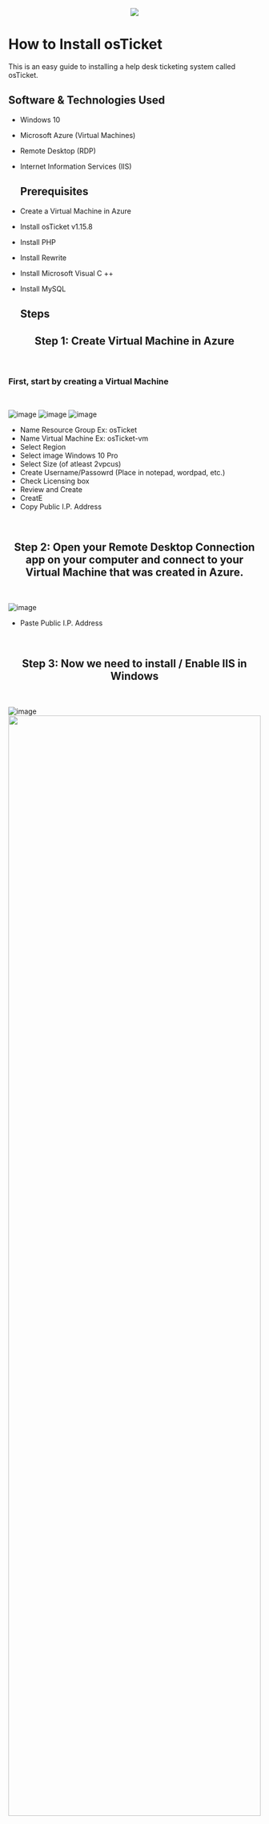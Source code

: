 <p align="center">
<img src="https://i.imgur.com/Clzj7Xs.png"/>
</p>

<h1> How to Install osTicket </h1>
This is an easy guide to installing a help desk ticketing system called osTicket.<br/>

<h2> Software & Technologies Used</h2>

- Windows 10
- Microsoft Azure (Virtual Machines)
- Remote Desktop (RDP)
- Internet Information Services (IIS)

  <h2> Prerequisites </h2>

- Create a Virtual Machine in Azure
- Install osTicket v1.15.8
- Install PHP
- Install Rewrite
- Install Microsoft Visual C ++
- Install MySQL
  
  <h2>Steps</h2>
<h2 align="center">Step 1: Create Virtual Machine in Azure</h2>
<br />
<p>
<h3>First, start by creating a Virtual Machine</h3>
<br />
</p>
<p>
  
![image](https://github.com/user-attachments/assets/0a93218b-d290-4308-961c-830c37fabf47)
![image](https://github.com/user-attachments/assets/68698e4b-dc2a-42c7-9d18-a38c8c4891bd)
![image](https://github.com/user-attachments/assets/14c854f3-25ed-4027-accb-70807ce0d771)



</p>
<p>
  
- Name Resource Group Ex: osTicket
- Name Virtual Machine Ex: osTicket-vm
- Select Region
- Select image Windows 10 Pro
- Select Size (of atleast 2vpcus)
- Create Username/Passowrd (Place in notepad, wordpad, etc.)
- Check Licensing box
- Review and Create
- CreatE
- Copy Public I.P. Address
<br />

<h2 align="center">Step 2: Open your Remote Desktop Connection app on your computer and connect to your Virtual Machine that was created in Azure. </h2>
<br />
<p>
  
![image](https://github.com/user-attachments/assets/af54e5cc-07c7-485d-ba20-aa61434753de)

- Paste Public I.P. Address
</p>
<br />

  
<h2 align="center">Step 3: Now we need to install / Enable IIS in Windows </h2>
<br />
<p>
  
![image](https://github.com/user-attachments/assets/de8140bd-1b30-4fcb-a9e1-65fb7116e875)
<img src="https://i.imgur.com/iB0DDRd.png" height="75%" width="100%" />

- Go to your "Control Panel"
- Click "Programs" > "Turn Windows features on or off"
- Scroll down to "Internet Information Services (IIS)" Expand it</p>
- World Wide Web Services
- Application Development Features
- CGI
- OK
<br />
<br />
<h2 align="center">Step 4: Files You Need to Download</h2>

![image](https://github.com/user-attachments/assets/6b70498d-054b-4436-91d0-9a70e20cf950)

- ### [Download Now](https://drive.google.com/drive/u/2/folders/1APMfNyfNzcxZC6EzdaNfdZsUwxWYChf6) 📁
<br />

![image](https://github.com/user-attachments/assets/7f983bdc-0739-4bf0-8fd2-f128a8ec446e)

- Install PHP Manager
- Download the PHP manager file, and agree with all the terms. We've now downloaded the PHP manager into our operating system.

<p>
  
  ![image](https://github.com/user-attachments/assets/c4912e29-6373-4224-a10d-a976d77d6d39)

- Install Rewrite Module</h3>
- Download the Rewrite Module file, agree with all the terms and it should now be installed onto the Computer.

![image](https://github.com/user-attachments/assets/c92b05ab-11fc-48ac-8f2c-0cbb73f9db45)

- Create Directory C:\PHP
- Open another folder
- Go to Windows (C:)
- Right click > New > Folder
- PHP
<br />
<p>
<h2 align="center"> Step 5: Unzip "php-7.3.8-nts-Win32-VC15-x86.zip" into the "PHP" file
</h2>
<p>
  
![image](https://github.com/user-attachments/assets/64018344-5ad0-472a-96ee-bf40afe46560)
- Right click "php-7.3.8-nts-Win32-VC15-x86"
- Extract all
- Browse
- Windows C:
- PHP
- Select Folder
- Extract
</p>
<br/>
<h2 align="center">Step 6: Install VC_REDIST</h2>

![image](https://github.com/user-attachments/assets/69c4c857-38a9-41bf-9485-29e5b08898fb)
- Agree
- Install

<h2 align="center">Step 7: Install MySQL </h2>

![image](https://github.com/user-attachments/assets/820df876-071f-4868-9b22-d49096e2dd7f)

- Download and install MySQL
- Choose "Typical" Setup
- Install
![image](https://github.com/user-attachments/assets/651adb2a-f7ef-4b69-a3dc-8c5c887f24c0)

- Launch Configuration Wizard (after install)
- Standard Configuration

![image](https://github.com/user-attachments/assets/ffd5fb23-8c57-4ef3-875b-1092f8515b4e)

- Create a password
- Execute

- Agree with any terms and agreements up until you get to the password portion
-  Here you can create a username and password for the database that you'll be using to store the Ticket Information used in osTicket. 
</h3>
<p>
<h2 align="center">Step 8: Open IIS</h2>
  
![image](https://github.com/user-attachments/assets/8c318def-0e67-43d7-b7ea-1c00fc19055b)
![image](https://github.com/user-attachments/assets/fce7e876-dc39-4d70-81a7-7a760a647f32)

- Run as Admin
- Register PHP in IIS
- Go to PHP manager
- Register new PHP version
- Click the browse button (...)
- Windows C:
- PHP folder
- php-cgi
- OK
<br/>
<p>
<h2 align="center">Step 9:  Reload IIS</h2>

![image](https://github.com/user-attachments/assets/646eac80-e288-42b6-b812-9abdcf57b652)

- Open IIS
- Stop/Start the server
</p>  
<br /> 
<p>
  <h2 align="center">Step 10: Install osTicket v1.15.8</h2>

![image](https://github.com/user-attachments/assets/1b824c63-156c-4fa0-a368-386d68db4e91)

- Extract osTicket v1.15.8
</p>
<br />
<br /> 
<p>
  <h2 align="center">Step 11: Rename "upload" to "osTicket"</h2>

![image](https://github.com/user-attachments/assets/5eb77ebe-7c90-497f-8cb4-b6743e93ad89)
![image](https://github.com/user-attachments/assets/e40b1f3c-4ff1-4a89-bcab-4c04d0282d30)
![image](https://github.com/user-attachments/assets/c5e062fb-cf10-435f-96f8-d61962ef30c1)


- Windows C:
- inetpub
- wwwroot
- Copy "upload" folder into "wwwroot" folder
- Rename "upload" to "osTicket"
</p>
<br />
<p>
<h2 align="center">Step 12: Reload IIS</h2>

![image](https://github.com/user-attachments/assets/646eac80-e288-42b6-b812-9abdcf57b652)

- Open IIS
- Stop/Start the server
</p>  
<br />
<p>
<h2 align="center">Step 13:  Load osTicket Site</h2>

![image](https://github.com/user-attachments/assets/21c30cd0-75ca-418e-b06a-33ae218eeb79)

- Go to sites
- Default
- osTicket
- (On the right) click Browse *80
- " If you try to browse it and the website doesn't show up, you might have done something wrong."
</p>
<h2 align="center">Step 14: Enable Extensions in IIS: (Note that some extensions are not enabled)</h2>
<br />

![image](https://github.com/user-attachments/assets/af6c5fa5-9276-4251-b8ce-3f095de7ff46)

<p>
  
- Go back to IIS
- Sites 
- Default 
- osTicket
- Double click PHP Manager
- Enable php_imap.dill
- Enable php_intl.dill
- Enable php_opache.dill
- Referesh the osTicket site in your in your browser, observe the changes
</p>
<h2 align="center">Step 15: Rename ost-config.php</h2>
<br />
<p>
<h4>From: C:\inetpub\wwwroot\osTicket\include\ost-sampleconfig.php.</h4>
<h4>To: C:\inetpub\wwwroot\osTicket\include\ost-config.php:</h4>
</p>
<p>
	
![image](https://github.com/user-attachments/assets/ab390899-dae3-4317-acd3-6df8212f8ac8)
- Windows C:
- inetpub
- wwwroot
- osTicket
- include
- Find "ost-sampleconfig.php"
- Right click it and rename to "ost-config.php" 
</p>
<br />
<h2 align="center">Step 16: Assign Permissions> ost-config.php</h2>
  
![image](https://github.com/user-attachments/assets/43d9e867-00ce-4a38-8e42-92a2ac0434cc)
![image](https://github.com/user-attachments/assets/518ffd3f-9d1a-4259-9a10-300abff0b9f4)
![image](https://github.com/user-attachments/assets/25528f4b-ff86-45ee-b557-4d7f97f15bf3)
![image](https://github.com/user-attachments/assets/1a9866b1-568e-4d7c-a5e9-aec983c0adc1)
![image](https://github.com/user-attachments/assets/d48ab9e2-5a41-4a8c-8057-4105a9777b98)
![image](https://github.com/user-attachments/assets/ba5ffa89-56cc-4873-811d-d495043af602)
![image](https://github.com/user-attachments/assets/258bd6d0-1634-4449-84f6-423200aa9728)

<p>
	
- Right click "ost-config.php"
- Go to properties
- Click on Security tab
- Advanced
- Disable inheritance 
- Remove all inherited permissions from this object:
- Add
- Select a principle
- Enter everyone
- Ok
- Check Full Control
- Ok
</p>
<br />

<h2 align="center">Step 17: Continue Setting up osTicket in the browser</h2>

![image](https://github.com/user-attachments/assets/4ee863d3-fa24-401a-985b-74d203d592d2)

<p>
	
- Go back to osTicket website
- Click continue
- Name Helpdesk
- Enter a default email (receives email from customers)
- Fill Admin User info.
</p>
<br />
<h2 align="center">Step 18: Download and Install HeidiSQL</h2>
<br />
<p>
	
![image](https://github.com/user-attachments/assets/f93be9ba-0092-4aec-b4e3-9b92048eec1a)
![image](https://github.com/user-attachments/assets/b8485626-6588-4e31-9abe-3a213c980a09)
![image](https://github.com/user-attachments/assets/0c6cefc1-e460-4f2f-92cc-0e7b000771f6)



</p>
<p>
	
- Go back to files
- Desktop
- osTicket-Installation
- Open Heidi
- Install
- "Make sure the checkbox for (Launch HeidiSQL) is selected before you hit finish"
- Skip
- New
- User: root
- Password: root
- Open (Your now connected to the session)
- Create a database called "osTicket"
- Right click "Unnamed"
- Create New
- Database
- Name: osTicket
</p>
<br />

<h2 align="center">Step 19: Continue Setting up osTicket in the browser</h2>

![image](https://github.com/user-attachments/assets/2b4dba82-343f-43f7-a643-b54ab6fcc409)


- MySQL Database: osTicket
- MySQL Username: root
- MySQL Password: root
- Click “Install Now!”
</p>
<br />
<h2 aligh="center">Step 20: Congratulations, hopefully it is installed with no errors!</h2>
<p>
	
![image](https://github.com/user-attachments/assets/8b8c9537-3c79-40dd-ad85-42da39e8ecfd)

<br />
<h2 align="center">Clean up (OPTIONAL)</h2>

<img src="https://i.imgur.com/eg0ZPG3.png" height="75%" width="100%" />
<img src="https://i.imgur.com/n6k46XL.png" height="75%" width="100%" />
<br />

- Delete: C:\inetpub\wwwroot\osTicket\setup:
- Set Permissions to “Read” only:
- C:\inetpub\wwwroot\osTicket\include\ost-config.php:


<h2 align="center">Login to the osTicket Admin Panel (http://localhost/osTicket/scp/login.php)</h2>
<br />
<p>
	
![image](https://github.com/user-attachments/assets/2a64a20d-77cf-4313-a745-bd709d951f56)

</p>
<br />

<h1 align="center"> Congratulations, you've finished installing osTicket!!!</h1>
